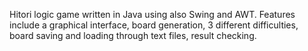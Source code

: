 Hitori logic game written in Java using also Swing and AWT. Features include a graphical interface, board generation, 3 different difficulties, board saving and loading through text files, result checking.
